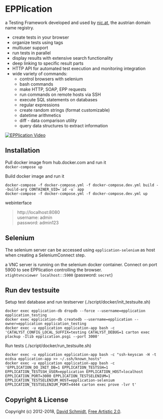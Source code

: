# EPPlication

a Testing Framework developed and used by [nic.at](https://www.nic.at), the austrian domain name registry.

 - create tests in your browser
 - organize tests using tags
 - multiuser support
 - run tests in parallel
 - display results with extensive search functionality
 - deep linking to specific result parts
 - HTTP API for automated test execution and monitoring integration
 - wide variety of commands:
   - control browsers with selenium
   - bash commands
   - make HTTP, SOAP, EPP requests
   - run commands on remote hosts via SSH
   - execute SQL statements on databases
   - regular expressions
   - create random strings (format customizable)
   - datetime arithmetics
   - diff - data comparison utility
   - query data structures to extract information

[![EPPlication Video](https://i.vimeocdn.com/video/714314727.jpg?mw=1000&mh=560)](https://vimeo.com/280733237)


## Installation
Pull docker image from hub.docker.com and run it  
`docker-compose up`

Build docker image and run it  
```
docker-compose -f docker-compose.yml -f docker-compose.dev.yml build --build-arg CONTAINER_UID=`id -u` app
docker-compose -f docker-compose.yml -f docker-compose.dev.yml up
```

webinterface
> http://localhost:8080  
> username: admin  
> password: admin123

## Selenium
The selenium server can be accessed using `epplication-selenium` as host when creating a SeleniumConnect step.

a VNC server is running on the selenium docker container.
Connect on port 5900 to see EPPlication controlling the browser.  
`xtightvncviewer localhost::5900` (password: `secret`)

## Run dev testsuite
Setup test database and run testserver (./script/docker/init_testsuite.sh)
```
docker exec epplication-db dropdb --force --username=epplication epplication_testing
docker exec epplication-db createdb --username=epplication --owner=epplication epplication_testing
docker exec -u epplication epplication-app bash -c 'CATALYST_CONFIG_LOCAL_SUFFIX=testing CATALYST_DEBUG=1 carton exec plackup -Ilib epplication.psgi --port 3000'
```

Run tests (./script/docker/run_testsuite.sh)
```
docker exec -u epplication epplication-app bash -c "ssh-keyscan -H -t ecdsa epplication-app >> ~/.ssh/known_hosts"
docker exec -u epplication epplication-app bash -c 'EPPLICATION_DO_INIT_DB=1 EPPLICATION_TESTSSH=1 EPPLICATION_TESTSSH_USER=epplication EPPLICATION_HOST=localhost EPPLICATION_PORT=3000 EPPLICATION_TESTSELENIUM=1 EPPLICATION_TESTSELENIUM_HOST=epplication-selenium EPPLICATION_TESTSELENIUM_PORT=4444 carton exec prove -lvr t'
```

## Copyright & License
Copyright (c) 2012-2018, [David Schmidt](mailto:david.schmidt@univie.ac.at), [Free Artistic 2.0](https://opensource.org/licenses/Artistic-2.0).
